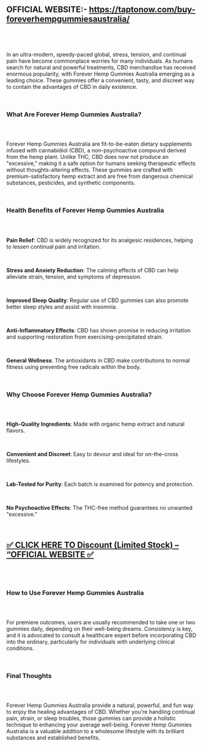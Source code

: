 <p>&nbsp;</p>
<h2><strong>OFFICIAL WEBSITE:-&nbsp;<a href="https://taptonow.com/buy-foreverhempgummiesaustralia/">https://taptonow.com/buy-foreverhempgummiesaustralia/</a></strong></h2>
<h2>&nbsp;</h2>
<p>In an ultra-modern, speedy-paced global, stress, tension, and continual pain have become commonplace worries for many individuals. As humans search for natural and powerful treatments, CBD merchandise has received enormous popularity, with Forever Hemp Gummies Australia emerging as a leading choice. These gummies offer a convenient, tasty, and discreet way to contain the advantages of CBD in daily existence.</p>
<p>&nbsp;</p>
<h3><strong>What Are Forever Hemp Gummies Australia?</strong></h3>
<h3>&nbsp;</h3>
<p>Forever Hemp Gummies Australia are fit-to-be-eaten dietary supplements infused with cannabidiol (CBD), a non-psychoactive compound derived from the hemp plant. Unlike THC, CBD does now not produce an "excessive," making it a safe option for humans seeking therapeutic effects without thoughts-altering effects. These gummies are crafted with premium-satisfactory hemp extract and are free from dangerous chemical substances, pesticides, and synthetic components.</p>
<p>&nbsp;</p>
<h3><strong>Health Benefits of Forever Hemp Gummies Australia</strong></h3>
<h3>&nbsp;</h3>
<p><strong>Pain Relief</strong>: CBD is widely recognized for its analgesic residences, helping to lessen continual pain and irritation.</p>
<p>&nbsp;</p>
<p><strong>Stress and Anxiety Reduction</strong>: The calming effects of CBD can help alleviate strain, tension, and symptoms of depression.</p>
<p>&nbsp;</p>
<p><strong>Improved Sleep Quality</strong>: Regular use of CBD gummies can also promote better sleep styles and assist with insomnia.</p>
<p>&nbsp;</p>
<p><strong>Anti-Inflammatory Effects</strong>: CBD has shown promise in reducing irritation and supporting restoration from exercising-precipitated strain.</p>
<p>&nbsp;</p>
<p><strong>General Wellness</strong>: The antioxidants in CBD make contributions to normal fitness using preventing free radicals within the body.</p>
<p>&nbsp;</p>
<h3><strong>Why Choose Forever Hemp Gummies Australia?</strong></h3>
<h3>&nbsp;</h3>
<p><strong>High-Quality Ingredients</strong>: Made with organic hemp extract and natural flavors.</p>
<p>&nbsp;</p>
<p><strong>Convenient and Discreet</strong>: Easy to devour and ideal for on-the-cross lifestyles.</p>
<p>&nbsp;</p>
<p><strong>Lab-Tested for Purity</strong>: Each batch is examined for potency and protection.</p>
<p>&nbsp;</p>
<p><strong>No Psychoactive Effects</strong>: The THC-free method guarantees no unwanted "excessive."</p>
<p>&nbsp;</p>
<h2><a href="https://taptonow.com/buy-foreverhempgummiesaustralia/">✅ <strong>CLICK HERE TO Discount (Limited Stock) &ndash; &ldquo;OFFICIAL WEBSITE ✅</strong></a></h2>
<h2>&nbsp;</h2>
<h3><strong>How to Use Forever Hemp Gummies Australia</strong></h3>
<h3>&nbsp;</h3>
<p>For premiere outcomes, users are usually recommended to take one or two gummies daily, depending on their well-being dreams. Consistency is key, and it is advocated to consult a healthcare expert before incorporating CBD into the ordinary, particularly for individuals with underlying clinical conditions.</p>
<p>&nbsp;</p>
<h3><strong>Final Thoughts</strong></h3>
<h3>&nbsp;</h3>
<p>Forever Hemp Gummies Australia provide a natural, powerful, and fun way to enjoy the healing advantages of CBD. Whether you're handling continual pain, strain, or sleep troubles, those gummies can provide a holistic technique to enhancing your average well-being. Forever Hemp Gummies Australia is a valuable addition to a wholesome lifestyle with its brilliant substances and established benefits.</p>
<p>&nbsp;</p>
<p>&nbsp;</p>
<p>&nbsp;</p>
